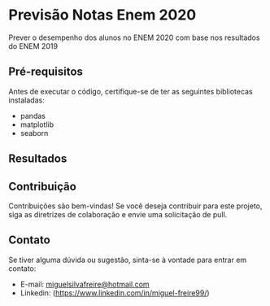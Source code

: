# Previsão Notas Enem 2020

Prever o desempenho dos alunos no ENEM 2020 com base nos resultados do ENEM 2019

## Pré-requisitos

Antes de executar o código, certifique-se de ter as seguintes bibliotecas instaladas:

- pandas
- matplotlib
- seaborn

## Resultados



## Contribuição

Contribuições são bem-vindas! Se você deseja contribuir para este projeto, siga as diretrizes de colaboração e envie uma solicitação de pull.

## Contato

Se tiver alguma dúvida ou sugestão, sinta-se à vontade para entrar em contato:

- E-mail: miguelsilvafreire@hotmail.com
- Linkedin: (https://www.linkedin.com/in/miguel-freire99/)
